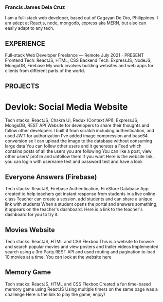 ### Francis James Dela Cruz
  I am a full-stack web developer, based out of Cagayan De Oro, Philippines. I am adept at Reactjs, node, mongodb, express aka MERN, but also can easily adapt to any tech.

## EXPERIENCE
  Full-stack Web Developer 
  Freelance — Remote
  July 2021 - PRESENT
  Frontend Tech: ReactJS, HTML, CSS
  Backend Tech: ExpressJS, NodeJS, MongoDB, Firebase
  My work involves building websites and web apps for clients from different parts of the world.

## PROJECTS

# Devlok: Social Media Website 
  Tech stacks: ReactJS, Chakra UI, Redux (Context API), ExpressJS, MongoDB, REST API 
  Website for developers to share their thoughts and follow other developers
  I built it from scratch including authentication, and used JWT for authorization 
  I’ve added image compression and base64 conversion so I can upload the image to the database without consuming large data
  You can follow other users and it generates a Feed which contains posts of all the users you are following
  You can like a post, view other users’ profile and unfollow them if you want
  Here is the website link, you can login with username test and password test and have a look
  
## Everyone Answers (Firebase) 
  Tech stacks: ReactJS, Firebase Authentication, FireStore Database
  App created to help teachers get instant response from students in a live online class
  Teacher can create a session, add students and can share a unique link with students
  When a student opens the portal and answers something, it appears on the teacher's dashboard.
  Here is a link to the teacher's dashboard for you to try it.
  
## Movies Website 
  Tech stacks: ReactJS, HTML and CSS Flexbox 
  This is a website to browse and search popular movies and view posters and trailer videos
  Implemented search using a 3rd Party REST API and used routing and pagination to load 10 movies at a time.
  You can look at the website here

## Memory Game 
  Tech stacks: ReactJS, HTML and CSS Flexbox
  Created a fun time-based memory game using ReactJS
  Using multiple timers on the same page was a challenge 
  Here is the link to play the game, enjoy!



<!--
**francizjamez/francizjamez** is a ✨ _special_ ✨ repository because its `README.md` (this file) appears on your GitHub profile.

Here are some ideas to get you started:

- 🔭 I’m currently working on ...
- 🌱 I’m currently learning ...
- 👯 I’m looking to collaborate on ...
- 🤔 I’m looking for help with ...
- 💬 Ask me about ...
- 📫 How to reach me: ...
- 😄 Pronouns: ...
- ⚡ Fun fact: ...
-->

